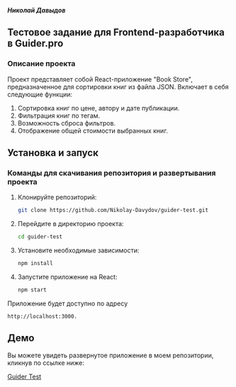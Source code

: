 ***Николай Давыдов***

## Тестовое задание для Frontend-разработчика в Guider.pro

### Описание проекта
Проект представляет собой React-приложение "Book Store", предназначенное для сортировки книг из файла JSON. Включает в себя следующие функции:

1. Сортировка книг по цене, автору и дате публикации.
2. Фильтрация книг по тегам.
3. Возможность сброса фильтров.
4. Отображение общей стоимости выбранных книг.


## Установка и запуск

### Команды для скачивания репозитория и развертывания проекта

1. Клонируйте репозиторий:
   ```bash
   git clone https://github.com/Nikolay-Davydov/guider-test.git

2. Перейдите в директорию проекта:
    ```bash
   cd guider-test
   
3. Установите необходимые зависимости:
    ```bash
   npm install
   
4. Запустите приложение на React:
    ```bash
   npm start
   
Приложение будет доступно по адресу
    
    http://localhost:3000.

## Демо
Вы можете увидеть развернутое приложение в моем репозитории, кликнув по ссылке ниже:

[Guider Test](https://nikolay-davydov.github.io/guider-test/)

